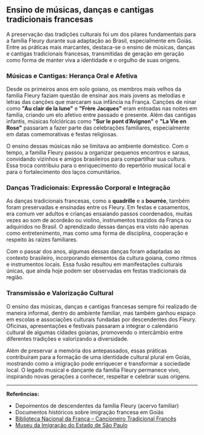 ## Ensino de músicas, danças e cantigas tradicionais francesas

A preservação das tradições culturais foi um dos pilares fundamentais para a família Fleury durante sua adaptação ao Brasil, especialmente em Goiás. Entre as práticas mais marcantes, destaca-se o ensino de músicas, danças e cantigas tradicionais francesas, transmitidas de geração em geração como forma de manter viva a identidade e o orgulho de suas origens.

### Músicas e Cantigas: Herança Oral e Afetiva

Desde os primeiros anos em solo goiano, os membros mais velhos da família Fleury faziam questão de ensinar aos mais jovens as melodias e letras das canções que marcaram sua infância na França. Canções de ninar como **"Au clair de la lune"** e **"Frère Jacques"** eram entoadas nas noites em família, criando um elo afetivo entre passado e presente. Além das cantigas infantis, músicas folclóricas como **"Sur le pont d’Avignon"** e **"La Vie en Rose"** passaram a fazer parte das celebrações familiares, especialmente em datas comemorativas e festas religiosas.

O ensino dessas músicas não se limitava ao ambiente doméstico. Com o tempo, a família Fleury passou a organizar pequenos encontros e saraus, convidando vizinhos e amigos brasileiros para compartilhar sua cultura. Essa troca contribuiu para o enriquecimento do repertório musical local e para o fortalecimento dos laços comunitários.

### Danças Tradicionais: Expressão Corporal e Integração

As danças tradicionais francesas, como a **quadrille** e a **bourrée**, também foram preservadas e ensinadas entre os Fleury. Em festas e casamentos, era comum ver adultos e crianças ensaiando passos coordenados, muitas vezes ao som de acordeão ou violino, instrumentos trazidos da França ou adquiridos no Brasil. O aprendizado dessas danças era visto não apenas como entretenimento, mas como uma forma de disciplina, cooperação e respeito às raízes familiares.

Com o passar dos anos, algumas dessas danças foram adaptadas ao contexto brasileiro, incorporando elementos da cultura goiana, como ritmos e instrumentos locais. Essa fusão resultou em manifestações culturais únicas, que ainda hoje podem ser observadas em festas tradicionais da região.

### Transmissão e Valorização Cultural

O ensino das músicas, danças e cantigas francesas sempre foi realizado de maneira informal, dentro do ambiente familiar, mas também ganhou espaço em escolas e associações culturais fundadas por descendentes dos Fleury. Oficinas, apresentações e festivais passaram a integrar o calendário cultural de algumas cidades goianas, promovendo o intercâmbio entre diferentes tradições e valorizando a diversidade.

Além de preservar a memória dos antepassados, essas práticas contribuíram para a formação de uma identidade cultural plural em Goiás, mostrando como a imigração pode enriquecer e transformar a sociedade local. O legado musical e dançante da família Fleury permanece vivo, inspirando novas gerações a conhecer, respeitar e celebrar suas origens.

---

**Referências:**

- Depoimentos de descendentes da família Fleury (acervo familiar)
- Documentos históricos sobre imigração francesa em Goiás
- [Biblioteca Nacional da França – Cancioneiro Tradicional Francês](https://gallica.bnf.fr)
- [Museu da Imigração do Estado de São Paulo](https://museudaimigracao.org.br)